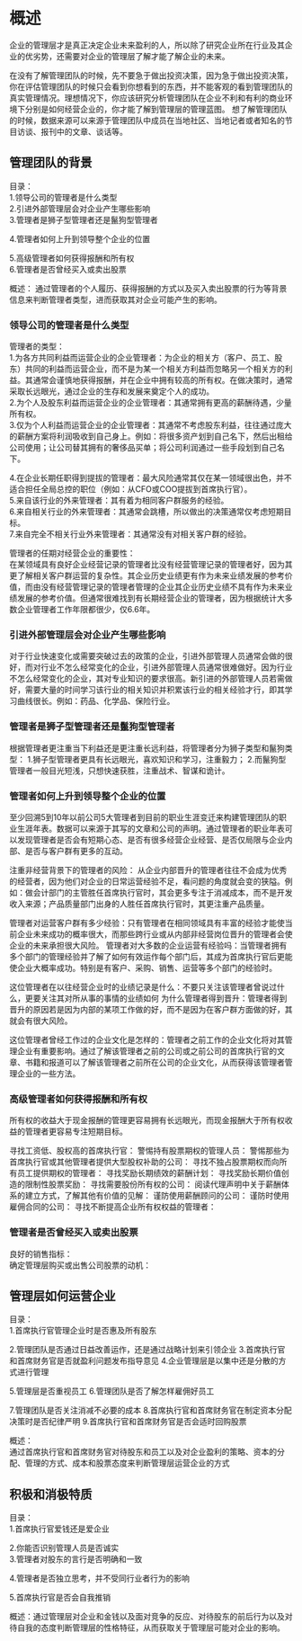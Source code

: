# 概述
企业的管理层才是真正决定企业未来盈利的人，所以除了研究企业所在行业及其企业的优劣势，还需要对企业的管理层了解才能了解企业的未来。

在没有了解管理团队的时候，先不要急于做出投资决策，因为急于做出投资决策，你在评估管理团队的时候只会看到你想看到的东西，并不能客观的看到管理团队的真实管理情况。理想情况下，你应该研究分析管理团队在企业不利和有利的商业环境下分别是如何经营企业的，你才能了解到管理层的管理蓝图。
想了解管理团队的时候，数据来源可以来源于管理团队中成员在当地社区、当地记者或者知名的节目访谈、报刊中的文章、谈话等。

## 管理团队的背景
目录：   
1.领导公司的管理者是什么类型   
2.引进外部管理层会对企业产生哪些影响   
3.管理者是狮子型管理者还是鬣狗型管理者   

4.管理者如何上升到领导整个企业的位置   

5.高级管理者如何获得报酬和所有权    
6.管理者是否曾经买入或卖出股票  

概述：
通过管理者的个人履历、获得报酬的方式以及买入卖出股票的行为等背景信息来判断管理者类型，进而获取其对企业可能产生的影响。

### 领导公司的管理者是什么类型
管理者的类型：   
1.为各方共同利益而运营企业的企业管理者：为企业的相关方（客户、员工、股东）共同的利益而运营企业，而不是为某一个相关方利益而忽略另一个相关方的利益。其通常会谨慎地获得报酬，并在企业中拥有较高的所有权。在做决策时，通常采取长远眼光，通过企业的生存和发展来奠定个人的成功。    
2.为个人及股东利益而运营企业的企业管理者：其通常拥有更高的薪酬待遇，少量所有权。    
3.仅为个人利益而运营企业的企业管理者：其通常不考虑股东利益，往往通过庞大的薪酬方案将利润吸收到自己身上。例如：将很多资产划到自己名下，然后出租给公司使用；让公司替其拥有的奢侈品买单；将公司利润通过一些手段划到自己名下。   

4.在企业长期任职得到提拔的管理者：最大风险通常其仅在某一领域很出色，并不适合担任全局总控的职位（例如：从CFO或COO提拔到首席执行官）。   
5.来自该行业的外来管理者：其有着为相同客户群服务的经验。    
6.来自相关行业的外来管理者：其通常会跳槽，所以做出的决策通常仅考虑短期目标。    
7.来自完全不相关行业外来管理者：其通常没有对相关客户群的经验。    

管理者的任期对经营企业的重要性：    
在某领域具有良好企业经营记录的管理者比没有经营管理记录的管理者好，因为其更了解相关客户群运营的复杂性。其企业历史业绩更有作为未来业绩发展的参考价值，而由没有经营管理记录的管理者管理的企业其企业历史业绩不具有作为未来业绩发展的参考价值。但通常很难找到有长期经营企业的管理者，因为根据统计大多数企业管理者工作年限都很少，仅6.6年。

### 引进外部管理层会对企业产生哪些影响
对于行业快速变化或需要突破过去的政策的企业，引进外部管理人员通常会做的很好，而对行业不怎么经常变化的企业，引进外部管理人员通常很难做好。因为行业不怎么经常变化的企业，其对专业知识的要求很高。新引进的外部管理人员若需做好，需要大量的时间学习该行业的相关知识并积累该行业的相关经验才行，即其学习曲线很长。例如：药品、化学品、保险行业。

### 管理者是狮子型管理者还是鬣狗型管理者
根据管理者更注重当下利益还是更注重长远利益，将管理者分为狮子类型和鬣狗类型：
1.狮子型管理者更具有长远眼光，喜欢知识和学习，注重毅力；
2.而鬣狗型管理者一般目光短浅，只想快速获胜，注重战术、智谋和诡计。

### 管理者如何上升到领导整个企业的位置  
至少回溯5到10年以前公司5大管理者到目前的职业生涯变迁来构建管理团队的职业生涯年表。数据可以来源于其写的文章和公司的声明。通过管理者的职业年表可以发现管理者是否会有短期心态、是否有很多经营企业经营、是否仅局限与企业内部、是否与客户群有更多的互动。

注重非经营背景下的管理者的风险：
从企业内部晋升的管理者往往不会成为优秀的经营者，因为他们对企业的日常运营经验不足，看问题的角度就会变的狭隘。例如：做会计部门的主管胜任首席执行官时，其会更多专注于消减成本，而不是开发收入来源；产品质量部门出身的人胜任首席执行官时，其更注重产品质量。

管理者对运营客户群有多少经验：只有管理者在相同领域具有丰富的经验才能使当前企业未来成功的概率很大，而那些跨行业或从内部非经营岗位晋升的管理者会使企业的未来承担很大风险。
管理者对大多数的企业运营有经验吗：当管理者拥有多个部门的管理经验并了解了如何有效运作每个部门后，其成为首席执行官后更能使企业大概率成功。特别是有客户、采购、销售、运营等多个部门的经验时。

这位管理者在以往经营企业时的业绩记录是什么：不要只关注该管理者曾说过什么，更要关注其对所从事的事情的业绩如何
为什么管理者得到晋升：管理者得到晋升的原因若是因为内部的某项工作做的好，而不是因为在客户群方面做的好，其就会有很大风险。

这位管理者曾经工作过的企业文化是怎样的：管理者之前工作的企业文化将对其管理企业有重要影响。通过了解该管理者之前的公司或之前公司的首席执行官的文章、书籍和报道可以了解该管理者之前所在公司的企业文化，从而获得该管理者管理企业的一些方法。

### 高级管理者如何获得报酬和所有权
所有权的收益大于现金报酬的管理更容易拥有长远眼光，而现金报酬大于所有权收益的管理者更容易专注短期目标。

寻找工资低、股权高的首席执行官：
警惕持有股票期权的管理人员：
警惕那些为首席执行官或其他管理者提供大型股权补助的公司：
寻找不独占股票期权而向所有员工提供期权的管理者：
寻找奖励长期绩效的薪酬计划：
寻找奖励长期价值创造的限制性股票奖励：
寻找需要股份所有权的公司：
阅读代理声明中关于薪酬体系的建立方式，了解其他有价值的见解：
谨防使用薪酬顾问的公司：
谨防时使用雇佣合同的公司：
寻找不断提高企业所有权权益的管理者：  

### 管理者是否曾经买入或卖出股票 

良好的销售指标：   
确定管理层购买或出售公司股票的动机： 

## 管理层如何运营企业
目录：   
1.首席执行官管理企业时是否惠及所有股东

2.管理团队是否通过日益改善运作，还是通过战略计划来引领企业
3.首席执行官和首席财务官是否就盈利问题发布指导意见
4.企业管理层是以集中还是分散的方式进行管理

5.管理层是否重视员工
6.管理团队是否了解怎样雇佣好员工

7.管理团队是否关注消减不必要的成本
8.首席执行官和首席财务官在制定资本分配决策时是否纪律严明
9.首席执行官和首席财务官是否会适时回购股票

概述：  
通过首席执行官和首席财务官对待股东和员工以及对企业盈利的策略、资本的分配、管理的方式、成本和股票态度来判断管理层运营企业的方式

## 积极和消极特质
目录：   
1.首席执行官爱钱还是爱企业   

2.你能否识别管理人员是否诚实     
3.管理者对股东的言行是否明确和一致   

4.管理者是否独立思考，并不受同行业者行为的影响   

5.首席执行官是否会自我推销    

概述：通过管理层对企业和金钱以及面对竞争的反应、对待股东的前后行为以及对待自我的态度判断管理层的性格特征，从而获取关于管理层可能对企业的影响。










